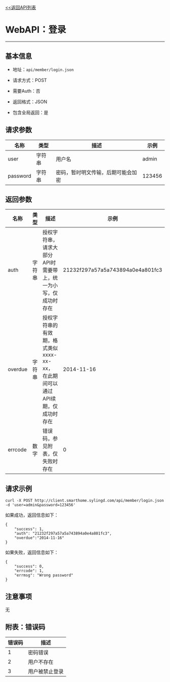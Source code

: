 [<<返回API列表](../list.md)

# WebAPI：登录

***

## 基本信息

* 地址：`api/member/login.json`

* 请求方式：POST

* 需要Auth：否

* 返回格式：JSON

* 包含全局返回：是

## 请求参数

| 名称 | 类型 | 描述 | 示例 |
| --- | --- | --- | --- |
| user | 字符串 | 用户名 | admin |
| password | 字符串 | 密码，暂时明文传输，后期可能会加密 | 123456 |

## 返回参数

| 名称 | 类型 | 描述 | 示例 |
| --- | --- | --- | --- |
| auth | 字符串 | 授权字符串，请求大部分API时需要带上，统一为小写，仅成功时存在 | 21232f297a57a5a743894a0e4a801fc3 |
| overdue | 字符串 | 授权字符串的有效期，格式类似xxxx-xx-xx，在此期间可以通过API续期，仅成功时存在 | 2014-11-16 |
| errcode | 数字 | 错误码，参见附表，仅失败时存在 | 0 |

## 请求示例

	curl -X POST http://client.smarthome.sylingd.com/api/member/login.json -d 'user=admin&password=123456'

如果成功，返回信息如下：

	{
		"success": 1,
		"auth": "21232f297a57a5a743894a0e4a801fc3",
		"overdue":"2014-11-16"
	}

如果失败，返回信息如下：

	{
		"success": 0,
		"errcode": 1,
		"errmsg": "Wrong password"
	}

## 注意事项

无

## 附表：错误码

| 错误码 | 描述 |
| --- | --- |
| 1 | 密码错误 |
| 2 | 用户不存在 |
| 3 | 用户被禁止登录 |